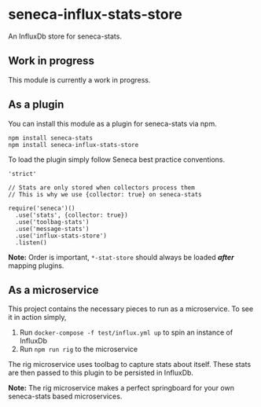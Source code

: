 # seneca-influx-stats-store

An InfluxDb store for seneca-stats.

## Work in progress
This module is currently a work in progress.

## As a plugin
You can install this module as a plugin for seneca-stats via npm.

```
npm install seneca-stats
npm install seneca-influx-stats-store
```

To load the plugin simply follow Seneca best practice conventions.

```
'strict'

// Stats are only stored when collectors process them
// This is why we use {collector: true} on seneca-stats

require('seneca')()
  .use('stats', {collector: true})
  .use('toolbag-stats')
  .use('message-stats')
  .use('influx-stats-store')
  .listen()

```

__Note:__ Order is important, `*-stat-store` should always be loaded ___after___
mapping plugins.

## As a microservice
This project contains the necessary pieces to run as a microservice. To see it
in action simply,

1. Run `docker-compose -f test/influx.yml up` to spin an instance of InfluxDb
2. Run `npm run rig` to the microservice

The rig microservice uses toolbag to capture stats about itself. These stats
are then passed to this plugin to be persisted in InfluxDb.

__Note:__ The rig microservice makes a perfect springboard for your own
seneca-stats based microservices.
